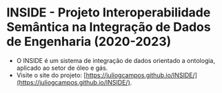 # INSIDE - Projeto Interoperabilidade Semântica na Integração de Dados de Engenharia (2020-2023)

- O INSIDE é um sistema de integração de dados orientado a ontologia, aplicado ao setor de óleo e gás.
- Visite o site do projeto: [https://juliogcampos.github.io/INSIDE/](https://juliogcampos.github.io/INSIDE/).
